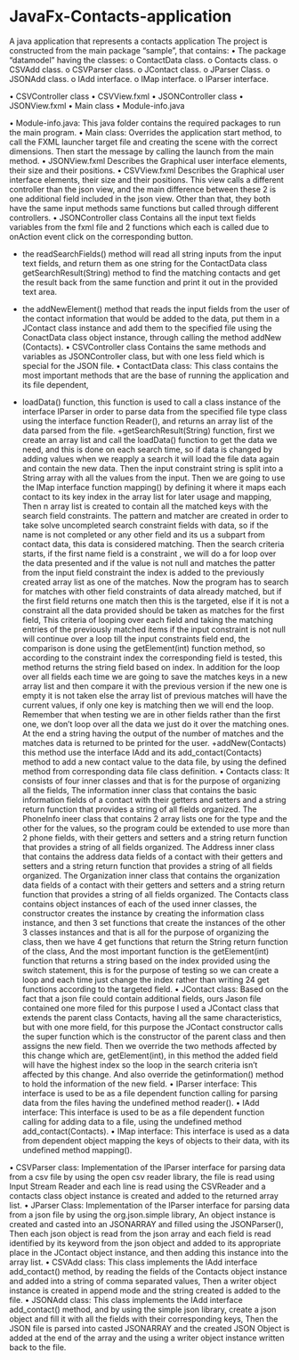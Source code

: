 # JavaFx-Contacts-application
A java application that represents a contacts application
The project is constructed from the main package “sample”, that contains:
•	The package “datamodel” having the classes: 
o	ContactData class.
o	Contacts class.
o	CSVAdd class.
o	CSVParser class.
o	JContact class.
o	JParser Class.
o	JSONAdd class.
o	IAdd interface.
o	IMap interface.
o	IParser interface.

•	CSVController class
•	CSVView.fxml
•	JSONController class
•	JSONView.fxml
•	Main class
•	Module-info.java

•	Module-info.java:
This java folder contains the required packages to run the main program.
•	Main class:
Overrides the application start method, to call the FXML launcher target file and creating the scene with the correct dimensions. 
Then start the message by calling the launch from the main method.
•	JSONView.fxml
Describes the Graphical user interface elements, their size and their positions.
•	CSVView.fxml
Describes the Graphical user interface elements, their size and their positions.
This view calls a different controller than the json view, and the main difference between these 2 is one additional field included in the json view. Other than that, they both have the same input methods same functions but called through different controllers.
•	JSONController class
Contains all the input text fields variables from the fxml file and 2 functions which each is called due to onAction event click on the corresponding button.
+ the readSearchFields() method will read all string inputs from the input text fields, and return them as one string for the ContactData class getSearchResult(String) method to find the matching contacts and get the result back from the same function and print it out in the provided text area.

+ the addNewElement() method that reads the input fields from the user of the contact information that would be added to the data, put them in a JContact class instance and add them to the specified file using the ConactData class object instance, through calling the method addNew (Contacts).
•	CSVController class
Contains the same methods and variables as JSONController class, but with one less field which is special for the JSON file.
•	ContactData class:
This class contains the most important methods that are the base of running the application and its file dependent, 
+ loadData() function, this function is used to call a class instance of the interface IParser in order to parse data from the specified file type class using the interface function Reader(), and returns an array list of the data parsed from the file.
+getSearchResult(String) function, first we create an array list and call the loadData() function to get the data we need, and this  is done on each search time, so if data is changed by adding values when we reapply a search it will load the file data again and contain the new data.
Then the input constraint string is split into a String array with all the values from the input.
Then we are going to use the IMap interface function mapping() by defining it where it maps each contact to its key index in the array list for later usage and mapping, 
Then n array list is created to contain all the matched keys with the search field constraints.
The pattern and matcher are created in order to take solve uncompleted search constraint fields with data, so if the name is not completed or any other field and its us a subpart from contact data, this data is considered matching.
Then the search criteria starts, if the first name field is a constraint , we will do a for loop over the data presented and if the value is not null and matches the patter from the input field constraint the index is added to the previously created array list as one of the matches.
Now the program has to search for matches with other field constraints of data already matched, but if the first field returns one match then this is the targeted, else if it is not a constraint all the data provided should be taken as matches for the first field, 
This criteria of looping over each field and taking the matching entries of the previously matched items if the input constraint is not null will continue over a loop till the input constraints field end, the comparison is done using the getElement(int) function method, so according to the constraint index the corresponding field is tested, this method returns the string field based on index.
In addition for the loop over all fields each time we are going to save the matches keys in a new array list and then compare it with the previous version if the new one is empty it is not taken else the array list of previous matches will have the current values, if only one key is matching then we will end the loop.
Remember that when testing we are in other fields rather than the first one, we don’t loop over all the data we just do it over the matching ones.
At the end a string having the output of the number of matches and the matches data is returned to be printed for the user.
+addNew(Contacts) this method use the interface IAdd and its add_contact(Contacts) method to add a new contact value to the data file, by using the defined method from corresponding data file class definition.
•	Contacts class:
It consists of four inner classes and that is for the purpose of organizing all the fields, 
The information inner class that contains the basic information fields of a contact with their getters and setters and a string return function that provides a string of all fields organized.
The PhoneInfo ineer class that contains 2 array lists one for the type and the other for the values, so the program could be extended to use more than 2 phone fields, with their getters and setters and a string return function that provides a string of all fields organized.
The Address inner class that contains the address data fields of a contact with their getters and setters and a string return function that provides a string of all fields organized.
The Organization inner class that contains the organization data fields of a contact with their getters and setters and a string return function that provides a string of all fields organized.
The Contacts class contains object instances of each of the used inner classes, the constructor creates the instance by creating the information class instance, and then 3 set functions that create the instances of the other 3 classes instances and that is all for the purpose of organizing the class, then we have 4 get functions that return the String return function of the class, 
And the most important function is the getElement(int) function that returns a string based on the index provided using the switch statement, this is for the purpose of testing so we can create a loop and each time just change the index rather than writing 24 get functions according to the targeted field.
•	JContact class:
Based on the fact that a json file could contain additional fields, ours Jason file contained one more filed for this purpose I used a JContact class that extends the parent class Contacts, having all the same characteristics, but with one more field, for this purpose the JContact constructor calls the super function which is the constructor of the parent class and then assigns the new field.
Then we override the two methods affected by this change which are, getElement(int), in this method the added field will have the highest index so the loop in the search criteria isn’t affected by this change.
And also override the getinformation() method to hold the information of the new field.
•	IParser interface:
This interface is used to be as a file dependent function calling for parsing data from the files having the undefined method reader().
•	IAdd interface:
This interface is used to be as a file dependent function calling for adding data to a file, using the undefined method add_contact(Contacts).
•	IMap interface:
This interface is used as a data from dependent object mapping the keys of objects to their data, with its undefined method mapping(). 



•	CSVParser class:
Implementation of the IParser interface for parsing data from a csv file by using the open csv reader library, the file is read using Input Stream Reader and each line is read using the CSVReader and a contacts class object instance is created and added to the returned array list.
•	JParser Class:
 Implementation of the IParser interface for parsing data from a json file by using the org.json.simple  library, 
An object instance is created and casted into an JSONARRAY and filled using the JSONParser(),
Then each json object is read from the json array and each field is read identified by its keyword from the json object and added to its appropriate place in the JContact object instance, and then adding this instance into the array list. 
•	CSVAdd class:
This class implements the IAdd interface add_contact() method, by reading the fields of the Contacts object instance and added into a string of comma separated values,
Then a writer object instance is created in append mode and the string created is added to the file. 
•	JSONAdd class:
This class implements the IAdd interface add_contact() method, and by using the simple json library, create a json object and fill it with all the fields with their corresponding keys, 
Then the JSON file is parsed into casted JSONARRAY and the created JSON Object is added at the end of the array and the using a writer object instance written back to the file.
